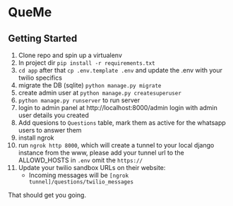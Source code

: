 # QueMe


## Getting Started
1. Clone repo and spin up a virtualenv
2. In project dir `pip install -r requirements.txt`
3. `cd app` after that `cp .env.template .env` and update the .env with your twilio specifics
4. migrate the DB (sqlite) `python manage.py migrate`
5. create admin user at `python manage.py createsuperuser`
6. `python manage.py runserver` to run server
7. login to admin panel at http://localhost:8000/admin login with admin user details you created
8. Add quesions to `Questions` table, mark them as active for the whatsapp users to answer them
9. install ngrok
10. run `ngrok http 8000`, which will create a tunnel to your local django instance from the www, please add your tunnel url to the ALLOWD_HOSTS in `.env` omit the `https://`
11. Update your twilio sandbox URLs on their website:
    * Incoming messages will be `[ngrok tunnel]/questions/twilio_messages`


That should get you going.